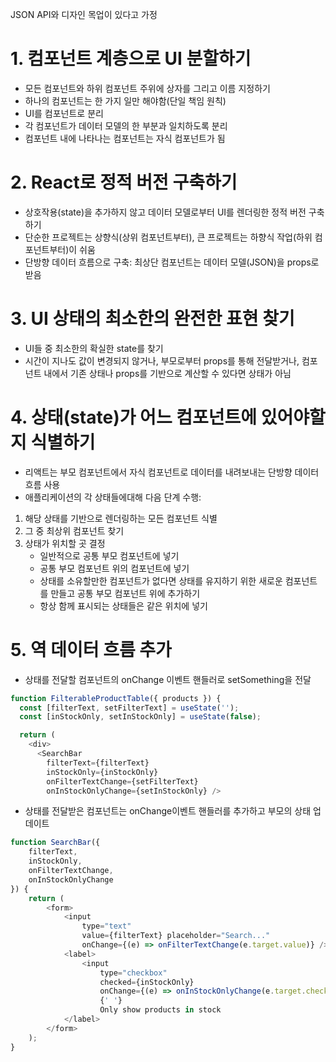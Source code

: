 JSON API와 디자인 목업이 있다고 가정
# 1. 컴포넌트 계층으로 UI 분할하기
- 모든 컴포넌트와 하위 컴포넌트 주위에 상자를 그리고 이름 지정하기
- 하나의 컴포넌트는 한 가지 일만 해야함(단일 책임 원칙)
- UI를 컴포넌트로 분리
- 각 컴포넌트가 데이터 모델의 한 부분과 일치하도록 분리
- 컴포넌트 내에 나타나는 컴포넌트는 자식 컴포넌트가 됨

# 2. React로 정적 버전 구축하기
- 상호작용(state)을 추가하지 않고 데이터 모델로부터 UI를 렌더링한 정적 버전 구축하기
- 단순한 프로젝트는 상향식(상위 컴포넌트부터), 큰 프로젝트는 하향식 작업(하위 컴포넌트부터)이 쉬움
- 단방향 데이터 흐름으로 구축: 최상단 컴포넌트는 데이터 모델(JSON)을 props로 받음

# 3. UI 상태의 최소한의 완전한 표현 찾기
- UI들 중 최소한의 확실한 state를 찾기
- 시간이 지나도 값이 변경되지 않거나, 부모로부터 props를 통해 전달받거나, 컴포넌트 내에서 기존 상태나 props를 기반으로 계산할 수 있다면 상태가 아님

# 4. 상태(state)가 어느 컴포넌트에 있어야할지 식별하기
- 리액트는 부모 컴포넌트에서 자식 컴포넌트로 데이터를 내려보내는 단방향 데이터 흐름 사용
- 애플리케이션의 각 상태들에대해 다음 단계 수행:
1. 해당 상태를 기반으로 렌더링하는 모든 컴포넌트 식별
2. 그 중 최상위 컴포넌트 찾기
3. 상태가 위치할 곳 결정
	-  일반적으로 공통 부모 컴포넌트에 넣기
	- 공통 부모 컴포넌트 위의 컴포넌트에 넣기
	-  상태를 소유할만한 컴포넌트가 없다면 상태를 유지하기 위한 새로운 컴포넌트를 만들고 공통 부모 컴포넌트 위에 추가하기
	- 항상 함께 표시되는 상태들은 같은 위치에 넣기

# 5. 역 데이터 흐름 추가
- 상태를 전달할 컴포넌트의 onChange 이벤트 핸들러로 setSomething을 전달
```js
function FilterableProductTable({ products }) {
  const [filterText, setFilterText] = useState('');
  const [inStockOnly, setInStockOnly] = useState(false);

  return (
    <div>
      <SearchBar 
        filterText={filterText} 
        inStockOnly={inStockOnly}
        onFilterTextChange={setFilterText}
        onInStockOnlyChange={setInStockOnly} />
```
- 상태를 전달받은 컴포넌트는 onChange이벤트 핸들러를 추가하고 부모의 상태 업데이트
```js
function SearchBar({
	filterText,
	inStockOnly,
	onFilterTextChange,
	onInStockOnlyChange
}) {
	return (
		<form>
			<input
				type="text"
				value={filterText} placeholder="Search..."
				onChange={(e) => onFilterTextChange(e.target.value)} />
			<label>
				<input
					type="checkbox"
					checked={inStockOnly}
					onChange={(e) => onInStockOnlyChange(e.target.checked)} />
					{' '}
					Only show products in stock
			</label>
		</form>
	);
}
```

